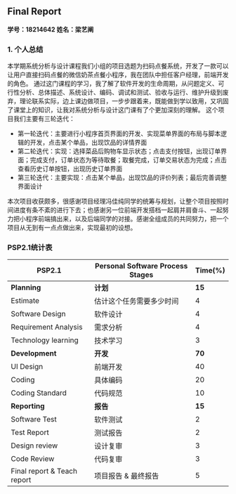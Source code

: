## Final Report

**学号：18214642 	姓名：梁艺阐**

### 1. 个人总结

本学期系统分析与设计课程我们小组的项目选题为扫码点餐系统，开发了一款可以让用户直接扫码点餐的微信奶茶点餐小程序，我在团队中担任客户经理，前端开发的角色。
通过这门课程的学习，我了解了软件开发的生命周期，从问题定义、可行性分析、总体描述、系统设计、编码、调试和测试、验收与运行、维护升级到废弃，理论联系实际，边上课边做项目，一步步跟着来，既能做到学以致用，又巩固了课堂上的知识，让我对系统分析与设计这门课有了个更加深刻的理解。
这个项目我们主要有三轮迭代：
- ​第一轮迭代：主要进行小程序首页界面的开发、实现菜单界面的布局与脚本逻辑的开发，点击某个单品，出现饮品的详情界面
- 第二轮迭代：实现：选择菜品后购物车显示状态；点击支付按钮，出现订单界面；完成支付，订单状态为等待取餐；取餐完成，订单交易状态为完成；点击查看历史订单按钮，出现历史订单界面
- 第三轮迭代：主要实现：点击某个单品，出现饮品的评价列表；最后完善调整界面设计	

本次项目收获颇多，很感谢项目经理冯佳纯同学的统筹与规划，让整个项目按照时间进度有条不紊的进行下去；也感谢另一位前端开发搭档一起肩并肩奋斗、一起努力把小程序前端搞出来，以及后端同学的对接。感谢全组成员的共同努力，把一个项目从无到有一点点做出来，实现最初的设想。

###  PSP2.1统计表

| PSP2.1                      | Personal Software Process Stages | Time(%) |
| --------------------------- | -------------------------------- | ------- |
| **Planning**                | **计划**                           | **15**  |
| Estimate                    | 估计这个任务需要多少时间                     | 4       |
| Software Design             | 软件设计                             | 4       |
| Requirement Analysis        | 需求分析                             | 4       |
| Technology learning         | 技术学习                             | 3       |
| **Development**             | **开发**                           | **70**  |
| UI Design                   | 前端开发                             | 40      |
| Coding                      | 具体编码                             | 20      |
| Coding Standard             | 代码规范                             | 10      |
| **Reporting**               | **报告**                           | **15**  |
| Software Test               | 软件测试                             | 2       |
| Test Report                 | 测试报告                             | 2       |
| Design review               | 设计复审                             | 3       |
| Code Review                 | 代码复审                             | 3       |
| Final report & Teach report | 项目报告 & 最终报告                      | 5      |

